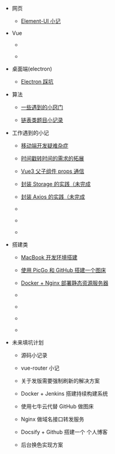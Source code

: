 - 网页

  - [Element-UI 小记](code/vue-element-ui.md)

- Vue

  - [](vue-source-code1.md)

  - [](vue-router-hook.md)

- 桌面端(electron)

  - [Electron 踩坑](code/electron.md)

- 算法

  - [一些遇到的小窍门](algorithm/tips.md)

  - [链表类题目小记录](algorithm/link-node.md)

- 工作遇到的小记

  - [移动端开发疑难杂症](work/mobile.md)

  - [时间戳转时间的需求的拓展](work/milliseconds-to-format-date.md)

  - [Vue3 父子组件 props 通信](work/vue3-setup-props.md)

  - [封装 Storage 的实践（未完成](work/encapsulating-storage.md)

  - [封装 Axios 的实践（未完成](work/encapsulating-axios.md)

  - [](work/fixing-compulsory-refresh.md)

  - [](work/change-theme.md)

  - [](work/vant-bugs.md)

- 搭建类

  - [MacBook 开发环境搭建](build/macbook-env.md)

  - [使用 PicGo 和 GitHub 搭建一个图床](build/picgo-github-image-hosting.md)

  - [Docker + Nginx 部署静态资源服务器](build/docker-nginx-static-server.md)

  - [](build/docker-jenkins-cicd.md)

  - [](build/docsify-github-blog.md)

  - [](build/nginx-request-redirect-to-server.md)

  - [](build/qiniu-image-hosting.md)

- 未来填坑计划

  - 源码小记录

  - vue-router 小记

  - 关于发版需要强制刷新的解决方案

  - Docker + Jenkins 搭建持续构建系统

  - 使用七牛云代替 GitHub 做图床

  - Nginx 做域名接口转发服务

  - Docsify + Github 搭建一个 个人博客

  - 后台换色实现方案
